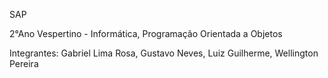 SAP 

2°Ano Vespertino - Informática, Programação Orientada a Objetos

Integrantes: Gabriel Lima Rosa, Gustavo Neves, Luiz Guilherme, Wellington Pereira
